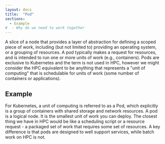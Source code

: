 ```yaml
---
layout: docs
title:  "Pod"
sections:
  - Example
#  - Why do we need to work together
---
```


A slice of a node that provides a layer of abstraction for defining a scoped piece of work, including (but not limited to) providing an operating system, or a grouping of resources. A pod typically makes a request for resources, and is intended to run one or more units of work (e.g., containers). Pods are exclusive to Kubernetes and the term is not used in HPC, however we might consider the HPC equivalent to be anything that represents a "unit of computing" that is schedulable for units of work (some number of containers or applications).

## Example

For Kubernetes, a unit of computing is referred to as a Pod, which explicitly is a group of containers with shared storage and network resources. A pod is a logical node. It is the smallest unit of work you can deploy. The closest thing we have in HPC would be like a scheduling script or a resource request - a packaged set of work that requires some set of resources. A key difference is that pods are designed to well support services, while batch work on HPC is not.
